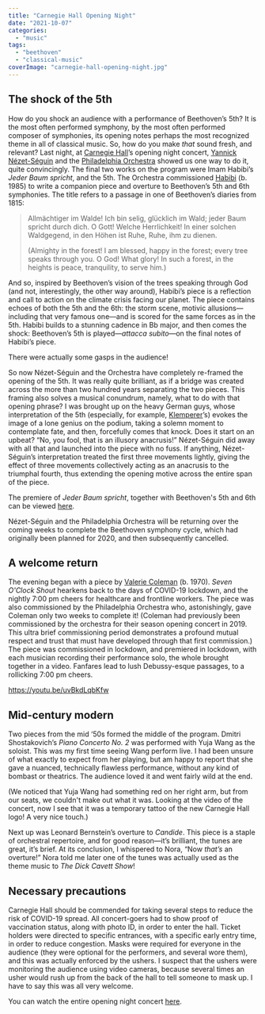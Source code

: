 ```yaml
---
title: "Carnegie Hall Opening Night"
date: "2021-10-07"
categories: 
  - "music"
tags: 
  - "beethoven"
  - "classical-music"
coverImage: "carnegie-hall-opening-night.jpg"
---
```


## The shock of the 5th

How do you shock an audience with a performance of Beethoven’s 5th? It is the most often performed symphony, by the most often performed composer of symphonies, its opening notes perhaps the most recognized theme in all of classical music. So, how do you make _that_ sound fresh, and relevant? Last night, at [Carnegie Hall](https://www.carnegiehall.org/)’s opening night concert, [Yannick Nézet-Séguin](https://yannicknezetseguin.com/) and the [Philadelphia Orchestra](https://www.philorch.org/) showed us one way to do it, quite convincingly. The final two works on the program were Imam Habibi’s _Jeder Baum spricht_, and the 5th. The Orchestra commissioned [Habibi](https://www.imanhabibi.com/) (b. 1985) to write a companion piece and overture to Beethoven’s 5th and 6th symphonies. The title refers to a passage in one of Beethoven’s diaries from 1815:

> Allmächtiger im Walde! Ich bin selig, glücklich im Wald; jeder Baum spricht durch dich. O Gott! Welche Herrlichkeit! In einer solchen Waldgegend, in den Höhen ist Ruhe, Ruhe, ihm zu dienen.
> 
> (Almighty in the forest! I am blessed, happy in the forest; every tree speaks through you. O God! What glory! In such a forest, in the heights is peace, tranquility, to serve him.)

And so, inspired by Beethoven’s vision of the trees speaking through God (and not, interestingly, the other way around), Habibi’s piece is a reflection and call to action on the climate crisis facing our planet. The piece contains echoes of both the 5th and the 6th: the storm scene, motivic allusions—including that very famous one—and is scored for the same forces as in the 5th. Habibi builds to a stunning cadence in Bb major, and then comes the shock: Beethoven’s 5th is played—_attacca subito_—on the final notes of Habibi’s piece.

There were actually some gasps in the audience!

So now Nézet-Séguin and the Orchestra have completely re-framed the opening of the 5th. It was really quite brilliant, as if a bridge was created across the more than two hundred years separating the two pieces. This framing also solves a musical conundrum, namely, what to do with that opening phrase? I was brought up on the heavy German guys, whose interpretation of the 5th (especially, for example, [Klemperer](https://en.wikipedia.org/wiki/Otto_Klemperer)’s) evokes the image of a lone genius on the podium, taking a solemn moment to contemplate fate, and then, forcefully comes that knock. Does it start on an upbeat? “No, you fool, that is an illusory anacrusis!” Nézet-Séguin did away with all that and launched into the piece with no fuss. If anything, Nézet-Séguin’s interpretation treated the first three movements lightly, giving the effect of three movements collectively acting as an anacrusis to the triumphal fourth, thus extending the opening motive across the entire span of the piece.

The premiere of _Jeder Baum spricht_, together with Beethoven's 5th and 6th can be viewed [here](https://youtu.be/zKWYX5ohadQ).

Nézet-Séguin and the Philadelphia Orchestra will be returning over the coming weeks to complete the Beethoven symphony cycle, which had originally been planned for 2020, and then subsequently cancelled.

## A welcome return

The evening began with a piece by [Valerie Coleman](https://www.vcolemanmusic.com/) (b. 1970). _Seven O'Clock Shout_ hearkens back to the days of COVID-19 lockdown, and the nightly 7:00 pm cheers for healthcare and frontline workers. The piece was also commissioned by the Philadelphia Orchestra who, astonishingly, gave Coleman only two weeks to complete it! (Coleman had previously been commissioned by the orchestra for their season opening concert in 2019. This ultra brief commissioning period demonstrates a profound mutual respect and trust that must have developed through that first commission.) The piece was commissioned in lockdown, and premiered in lockdown, with each musician recording their performance solo, the whole brought together in a video. Fanfares lead to lush Debussy-esque passages, to a rollicking 7:00 pm cheers.

https://youtu.be/uvBkdLqbKfw

## Mid-century modern

Two pieces from the mid ‘50s formed the middle of the program. Dmitri Shostakovich’s _Piano Concerto No. 2_ was performed with Yuja Wang as the soloist. This was my first time seeing Wang perform live. I had been unsure of what exactly to expect from her playing, but am happy to report that she gave a nuanced, technically flawless performance, without any kind of bombast or theatrics. The audience loved it and went fairly wild at the end.

(We noticed that Yuja Wang had something red on her right arm, but from our seats, we couldn't make out what it was. Looking at the video of the concert, now I see that it was a temporary tattoo of the new Carnegie Hall logo! A very nice touch.)

Next up was Leonard Bernstein’s overture to _Candide_. This piece is a staple of orchestral repertoire, and for good reason—it’s brilliant, the tunes are great, it’s brief. At its conclusion, I whispered to Nora, “Now _that’s_ an overture!” Nora told me later one of the tunes was actually used as the theme music to _The Dick Cavett Show_!

## Necessary precautions

Carnegie Hall should be commended for taking several steps to reduce the risk of COVID-19 spread. All concert-goers had to show proof of vaccination status, along with photo ID, in order to enter the hall. Ticket holders were directed to specific entrances, with a specific early entry time, in order to reduce congestion. Masks were required for everyone in the audience (they were optional for the performers, and several wore them), and this was actually enforced by the ushers. I suspect that the ushers were monitoring the audience using video cameras, because several times an usher would rush up from the back of the hall to tell someone to mask up. I have to say this was all very welcome.

You can watch the entire opening night concert [here](https://youtu.be/8c-cqmQueUo).
